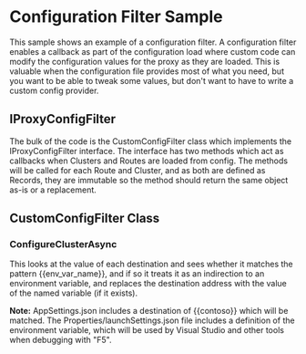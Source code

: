# Configuration Filter Sample

This sample shows an example of a configuration filter. A configuration filter enables a callback as part of the configuration load 
where custom code can modify the configuration values for the proxy as they are loaded. 
This is valuable when the configuration file provides most of what you need, but you want to be able to tweak some values, 
but don't want to have to write a custom config provider.

## IProxyConfigFilter

The bulk of the code is the CustomConfigFilter class which implements the IProxyConfigFilter interface. 
The interface has two methods which act as callbacks when Clusters and Routes are loaded from config. 
The methods will be called for each Route and Cluster, and as both are defined as Records, 
they are immutable so the method should return the same object as-is or a replacement.

## CustomConfigFilter Class

### ConfigureClusterAsync 
This looks at the value of each destination and sees whether it matches the pattern {{env_var_name}}, 
and if so it treats it as an indirection to an environment variable, and replaces the destination address 
with the value of the named variable (if it exists).

**Note:** AppSettings.json includes a destination of {{contoso}} which will be matched. 
The Properties/launchSettings.json file includes a definition of the environment variable, 
which will be used by Visual Studio and other tools when debugging with "F5".

